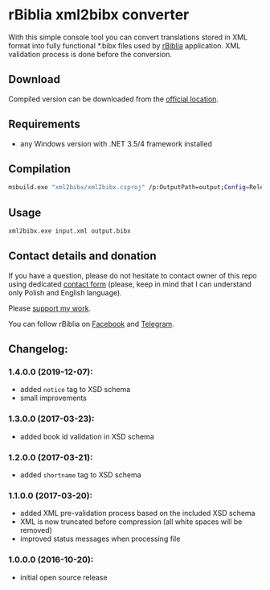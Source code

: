 # rBiblia xml2bibx converter

With this simple console tool you can convert translations stored in XML format into fully functional *.bibx files used by [rBiblia](https://rbiblia.toborek.info) application. XML validation process is done before the conversion.

## Download

Compiled version can be downloaded from the [official location](https://api.toborek.info/download/xml2bibx.exe).

## Requirements

* any Windows version with .NET 3.5/4 framework installed

## Compilation

```bash
msbuild.exe "xml2bibx/xml2bibx.csproj" /p:OutputPath=output;Config=Release
```

## Usage

```bash
xml2bibx.exe input.xml output.bibx
```

## Contact details and donation

If you have a question, please do not hesitate to contact owner of this repo using dedicated [contact form](https://kontakt.toborek.info) (please, keep in mind that I can understand only Polish and English language).

Please [support my work](https://rbiblia.toborek.info/donation/).

You can follow rBiblia on [Facebook](https://www.facebook.com/rBiblia) and [Telegram](https://t.me/rBiblia).

## Changelog:

### 1.4.0.0 (2019-12-07):
* added `notice` tag to XSD schema
* small improvements

### 1.3.0.0 (2017-03-23):
* added book id validation in XSD schema

### 1.2.0.0 (2017-03-21):
* added `shortname` tag to XSD schema

### 1.1.0.0 (2017-03-20):
* added XML pre-validation process based on the included XSD schema
* XML is now truncated before compression (all white spaces will be removed)
* improved status messages when processing file

### 1.0.0.0 (2016-10-20):
* initial open source release
